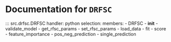 # Documentation for `DRFSC`

::: src.drfsc.DRFSC
    handler: python
    selection:
        members:
        - DRFSC
        - __init__
        - validate_model
        - get_rfsc_params
        - set_rfsc_params
        - load_data
        - fit
        - score
        - feature_importance
        - pos_neg_prediction
        - single_prediction